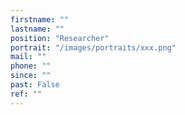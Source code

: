 ```yaml
---
firstname: ""
lastname: ""
position: "Researcher"
portrait: "/images/portraits/xxx.png"
mail: ""
phone: ""
since: ""
past: False
ref: ""
---
```

